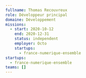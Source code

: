 ```yaml
---
fullname: Thomas Recouvreux
role: Développeur principal
domaine: Développement
missions:
  - start: 2020-10-12
    end: 2020-12-31
    status: independent
    employer: Octo
    startups:
      - france-numerique-ensemble
startups:
  - france-numerique-ensemble
teams: []
---
```

